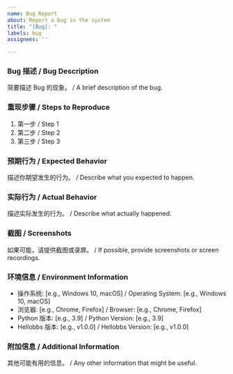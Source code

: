 ```yaml
---
name: Bug Report
about: Report a bug in the system
title: "[Bug]: "
labels: bug
assignees: ''

---
```


### **Bug 描述** / **Bug Description**
简要描述 Bug 的现象。 / A brief description of the bug.

### **重现步骤** / **Steps to Reproduce**
1. 第一步 / Step 1
2. 第二步 / Step 2
3. 第三步 / Step 3

### **预期行为** / **Expected Behavior**
描述你期望发生的行为。 / Describe what you expected to happen.

### **实际行为** / **Actual Behavior**
描述实际发生的行为。 / Describe what actually happened.

### **截图** / **Screenshots**
如果可能，请提供截图或录屏。 / If possible, provide screenshots or screen recordings.

### **环境信息** / **Environment Information**
- 操作系统: [e.g., Windows 10, macOS] / Operating System: [e.g., Windows 10, macOS]
- 浏览器: [e.g., Chrome, Firefox] / Browser: [e.g., Chrome, Firefox]
- Python 版本: [e.g., 3.9] / Python Version: [e.g., 3.9]
- Hellobbs 版本: [e.g., v1.0.0] / Hellobbs Version: [e.g., v1.0.0]

### **附加信息** / **Additional Information**
其他可能有用的信息。 / Any other information that might be useful.